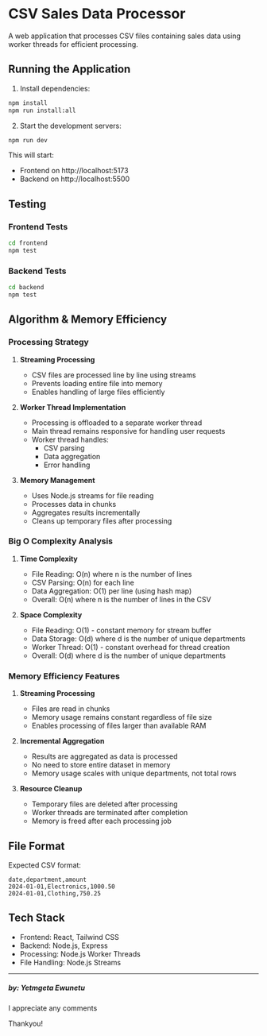 # CSV Sales Data Processor

A web application that processes CSV files containing sales data using worker threads for efficient processing.

## Running the Application

1. Install dependencies:
```bash
npm install
npm run install:all
```

2. Start the development servers:
```bash
npm run dev
```

This will start:
- Frontend on http://localhost:5173
- Backend on http://localhost:5500

## Testing

### Frontend Tests
```bash
cd frontend
npm test
```

### Backend Tests
```bash
cd backend
npm test
```

## Algorithm & Memory Efficiency

### Processing Strategy
1. **Streaming Processing**
   - CSV files are processed line by line using streams
   - Prevents loading entire file into memory
   - Enables handling of large files efficiently

2. **Worker Thread Implementation**
   - Processing is offloaded to a separate worker thread
   - Main thread remains responsive for handling user requests
   - Worker thread handles:
     - CSV parsing
     - Data aggregation
     - Error handling

3. **Memory Management**
   - Uses Node.js streams for file reading
   - Processes data in chunks
   - Aggregates results incrementally
   - Cleans up temporary files after processing

### Big O Complexity Analysis

1. **Time Complexity**
   - File Reading: O(n) where n is the number of lines
   - CSV Parsing: O(n) for each line
   - Data Aggregation: O(1) per line (using hash map)
   - Overall: O(n) where n is the number of lines in the CSV

2. **Space Complexity**
   - File Reading: O(1) - constant memory for stream buffer
   - Data Storage: O(d) where d is the number of unique departments
   - Worker Thread: O(1) - constant overhead for thread creation
   - Overall: O(d) where d is the number of unique departments

### Memory Efficiency Features
1. **Streaming Processing**
   - Files are read in chunks
   - Memory usage remains constant regardless of file size
   - Enables processing of files larger than available RAM

2. **Incremental Aggregation**
   - Results are aggregated as data is processed
   - No need to store entire dataset in memory
   - Memory usage scales with unique departments, not total rows

3. **Resource Cleanup**
   - Temporary files are deleted after processing
   - Worker threads are terminated after completion
   - Memory is freed after each processing job

## File Format

Expected CSV format:
```csv
date,department,amount
2024-01-01,Electronics,1000.50
2024-01-01,Clothing,750.25
```

## Tech Stack

- Frontend: React, Tailwind CSS
- Backend: Node.js, Express
- Processing: Node.js Worker Threads
- File Handling: Node.js Streams


<hr />
<h5>by: Yetmgeta Ewunetu</h5>
<p>I appreciate any comments</p>
Thankyou!
